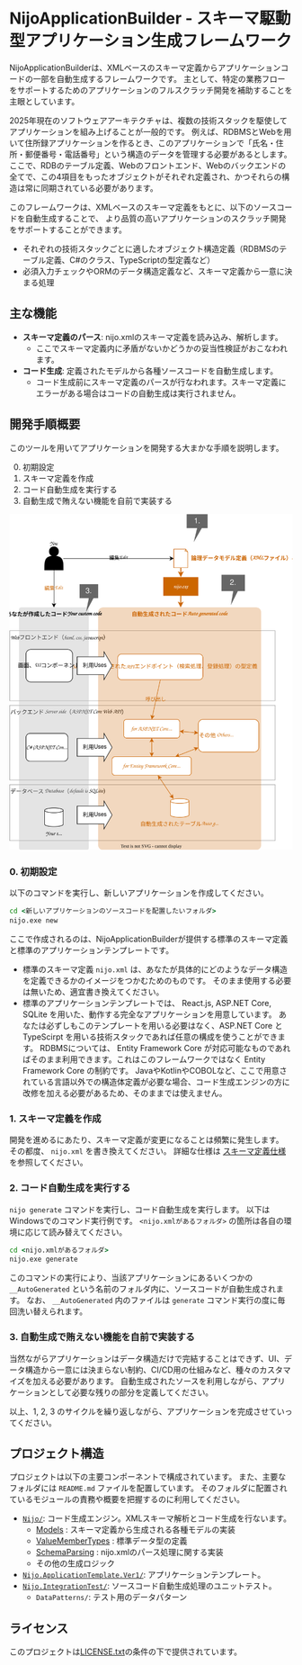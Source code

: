 # NijoApplicationBuilder - スキーマ駆動型アプリケーション生成フレームワーク
NijoApplicationBuilderは、XMLベースのスキーマ定義からアプリケーションコードの一部を自動生成するフレームワークです。
主として、特定の業務フローをサポートするためのアプリケーションのフルスクラッチ開発を補助することを主眼としています。

2025年現在のソフトウェアアーキテクチャは、複数の技術スタックを駆使してアプリケーションを組み上げることが一般的です。
例えば、RDBMSとWebを用いて住所録アプリケーションを作るとき、このアプリケーションで「氏名・住所・郵便番号・電話番号」という構造のデータを管理する必要があるとします。
ここで、RDBのテーブル定義、Webのフロントエンド、Webのバックエンドの全てで、この4項目をもったオブジェクトがそれぞれ定義され、かつそれらの構造は常に同期されている必要があります。

このフレームワークは、XMLベースのスキーマ定義をもとに、以下のソースコードを自動生成することで、
より品質の高いアプリケーションのスクラッチ開発をサポートすることができます。

- それぞれの技術スタックごとに適したオブジェクト構造定義（RDBMSのテーブル定義、C#のクラス、TypeScriptの型定義など）
- 必須入力チェックやORMのデータ構造定義など、スキーマ定義から一意に決まる処理

## 主な機能

- **スキーマ定義のパース**: nijo.xmlのスキーマ定義を読み込み、解析します。
  - ここでスキーマ定義内に矛盾がないかどうかの妥当性検証がおこなわれます。
- **コード生成**: 定義されたモデルから各種ソースコードを自動生成します。
  - コード生成前にスキーマ定義のパースが行なわれます。スキーマ定義にエラーがある場合はコードの自動生成は実行されません。

## 開発手順概要
このツールを用いてアプリケーションを開発する大まかな手順を説明します。

0. 初期設定
1. スキーマ定義を作成
2. コード自動生成を実行する
3. 自動生成で賄えない機能を自前で実装する

![開発手順概要](./README_files/README.drawio.svg)

### 0. 初期設定
以下のコマンドを実行し、新しいアプリケーションを作成してください。

```cmd
cd <新しいアプリケーションのソースコードを配置したいフォルダ>
nijo.exe new
```

ここで作成されるのは、NijoApplicationBuilderが提供する標準のスキーマ定義と標準のアプリケーションテンプレートです。

- 標準のスキーマ定義 `nijo.xml` は、あなたが具体的にどのようなデータ構造を定義できるかのイメージをつかむためのものです。
  そのまま使用する必要は無いため、適宜書き換えてください。
- 標準のアプリケーションテンプレートでは、 React.js, ASP.NET Core, SQLite を用いた、動作する完全なアプリケーションを用意しています。
  あなたは必ずしもこのテンプレートを用いる必要はなく、ASP.NET Core と TypeScirpt を用いる技術スタックであれば任意の構成を使うことができます。
  RDBMSについては、 Entity Framework Core が対応可能なものであればそのまま利用できます。これはこのフレームワークではなく Entity Framework Core の制約です。
  JavaやKotlinやCOBOLなど、ここで用意されている言語以外での構造体定義が必要な場合、コード生成エンジンの方に改修を加える必要があるため、そのままでは使えません。

### 1. スキーマ定義を作成
開発を進めるにあたり、スキーマ定義が変更になることは頻繁に発生します。
その都度、 `nijo.xml` を書き換えてください。
詳細な仕様は [スキーマ定義仕様](./スキーマ定義仕様.md) を参照してください。

### 2. コード自動生成を実行する
`nijo generate` コマンドを実行し、コード自動生成を実行します。
以下はWindowsでのコマンド実行例です。 `<nijo.xmlがあるフォルダ>` の箇所は各自の環境に応じて読み替えてください。

```cmd
cd <nijo.xmlがあるフォルダ>
nijo.exe generate
```

このコマンドの実行により、当該アプリケーションにあるいくつかの `__AutoGenerated` という名前のフォルダ内に、ソースコードが自動生成されます。
なお、 `__AutoGenerated` 内のファイルは `generate` コマンド実行の度に毎回洗い替えられます。

### 3. 自動生成で賄えない機能を自前で実装する
当然ながらアプリケーションはデータ構造だけで完結することはできず、UI、データ構造から一意には決まらない制約、CI/CD用の仕組みなど、種々のカスタマイズを加える必要があります。
自動生成されたソースを利用しながら、アプリケーションとして必要な残りの部分を定義してください。

以上、1, 2, 3 のサイクルを繰り返しながら、アプリケーションを完成させていってください。

## プロジェクト構造
プロジェクトは以下の主要コンポーネントで構成されています。
また、主要なフォルダには `README.md` ファイルを配置しています。
そのフォルダに配置されているモジュールの責務や概要を把握するのに利用してください。

- [`Nijo/`](./Nijo/): コード生成エンジン。XMLスキーマ解析とコード生成を行ないます。
  - [Models](Nijo/Models/README.md) : スキーマ定義から生成される各種モデルの実装
  - [ValueMemberTypes](Nijo/ValueMemberTypes/README.md) : 標準データ型の定義
  - [SchemaParsing](Nijo/SchemaParsing/README.md) : nijo.xmlのパース処理に関する実装
  - その他の生成ロジック
- [`Nijo.ApplicationTemplate.Ver1/`](./Nijo.ApplicationTemplate.Ver1/): アプリケーションテンプレート。
- [`Nijo.IntegrationTest/`](./Nijo.IntegrationTest/): ソースコード自動生成処理のユニットテスト。
  - `DataPatterns/`: テスト用のデータパターン


## ライセンス
このプロジェクトは[LICENSE.txt](./LICENSE.txt)の条件の下で提供されています。
